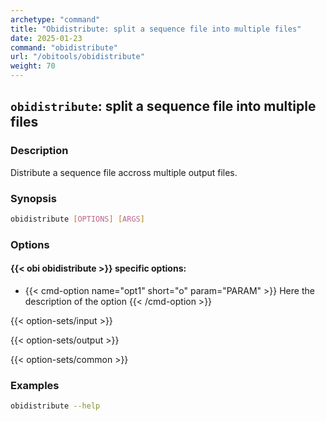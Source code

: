 ```yaml
---
archetype: "command"
title: "Obidistribute: split a sequence file into multiple files"
date: 2025-01-23
command: "obidistribute"
url: "/obitools/obidistribute"
weight: 70
---
```


## `obidistribute`: split a sequence file into multiple files

### Description 

Distribute a sequence file accross multiple output files.

### Synopsis

```bash
obidistribute [OPTIONS] [ARGS]
```

### Options

#### {{< obi obidistribute >}} specific options:

- {{< cmd-option name="opt1" short="o" param="PARAM" >}}
  Here the description of the option
  {{< /cmd-option >}}

{{< option-sets/input >}}

{{< option-sets/output >}}

{{< option-sets/common >}}

### Examples

```bash
obidistribute --help
```
